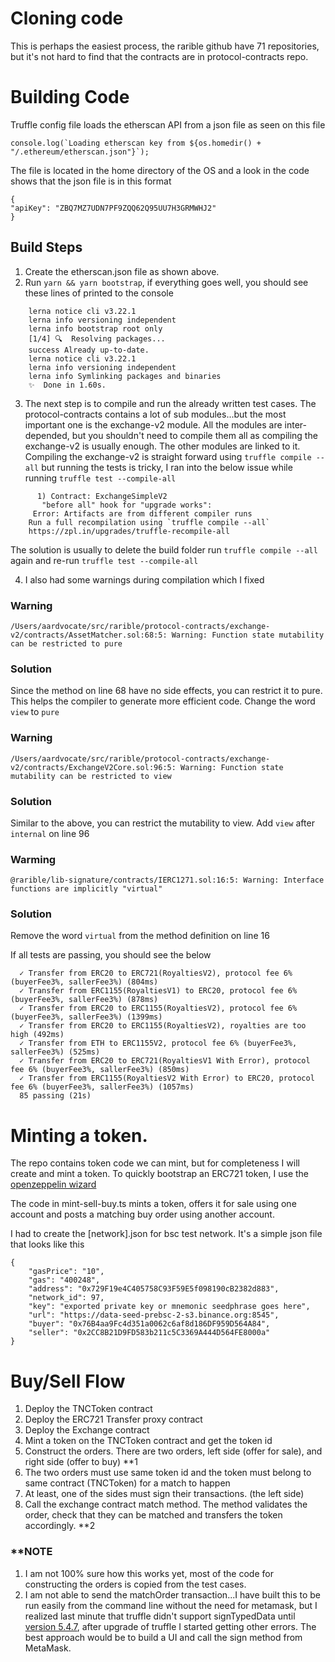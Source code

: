 # Cloning code
This is perhaps the easiest process, the rarible github have 71 repositories, but it's not hard to find that the contracts are in protocol-contracts repo.

# Building Code
Truffle config file loads the etherscan API from a json file as seen on this file

	console.log(`Loading etherscan key from ${os.homedir() + "/.ethereum/etherscan.json"}`);
	
The file is located in the home directory of the OS and a look in the code shows that the json file is in this format

	{
    "apiKey": "ZBQ7MZ7UDN7PF9ZQQ62Q95UU7H3GRMWHJ2"
    }
 
## Build Steps

1. Create the etherscan.json file as shown above.
2. Run `yarn && yarn bootstrap`, if everything goes well, you should see these lines of printed to the console

```
	lerna notice cli v3.22.1
	lerna info versioning independent
	lerna info bootstrap root only
	[1/4] 🔍  Resolving packages...
	success Already up-to-date.
	lerna notice cli v3.22.1
	lerna info versioning independent
	lerna info Symlinking packages and binaries
	✨  Done in 1.60s.
```
3. The next step is to compile and run the already written test cases. The protocol-contracts contains a lot of sub modules...but the most important one is the exchange-v2 module. All the modules are inter-depended, but you shouldn't need to compile them all as compiling the exchange-v2 is usually enough. The other modules are linked to it. Compiling the exchange-v2 is straight forward using `truffle compile --all` but running the tests is tricky, I ran into the below issue while running `truffle test --compile-all`
```
	  1) Contract: ExchangeSimpleV2
       "before all" hook for "upgrade works":
     Error: Artifacts are from different compiler runs
    Run a full recompilation using `truffle compile --all`
    https://zpl.in/upgrades/truffle-recompile-all
```	
The solution is usually to delete the build folder run `truffle compile --all` again and re-run `truffle test --compile-all`

4. I also had some warnings during compilation which I fixed

### Warning
`/Users/aardvocate/src/rarible/protocol-contracts/exchange-v2/contracts/AssetMatcher.sol:68:5: Warning: Function state mutability can be restricted to pure`

### Solution
Since the method on line 68 have no side effects, you can restrict it to pure. This helps the compiler to generate more efficient code. Change the word `view` to `pure`

### Warning
`/Users/aardvocate/src/rarible/protocol-contracts/exchange-v2/contracts/ExchangeV2Core.sol:96:5: Warning: Function state mutability can be restricted to view`

### Solution
Similar to the above, you can restrict the mutability to view. Add `view` after `internal` on line 96 

### Warming
`@rarible/lib-signature/contracts/IERC1271.sol:16:5: Warning: Interface functions are implicitly "virtual"`

### Solution
Remove the word `virtual` from the method definition on line 16

If all tests are passing, you should see the below

	  ✓ Transfer from ERC20 to ERC721(RoyaltiesV2), protocol fee 6% (buyerFee3%, sallerFee3%) (804ms)
      ✓ Transfer from ERC1155(RoyaltiesV1) to ERC20, protocol fee 6% (buyerFee3%, sallerFee3%) (878ms)
      ✓ Transfer from ERC20 to ERC1155(RoyaltiesV2), protocol fee 6% (buyerFee3%, sallerFee3%) (1399ms)
      ✓ Transfer from ERC20 to ERC1155(RoyaltiesV2), royalties are too high (492ms)
      ✓ Transfer from ETH to ERC1155V2, protocol fee 6% (buyerFee3%, sallerFee3%) (525ms)
      ✓ Transfer from ERC20 to ERC721(RoyaltiesV1 With Error), protocol fee 6% (buyerFee3%, sallerFee3%) (850ms)
      ✓ Transfer from ERC1155(RoyaltiesV2 With Error) to ERC20, protocol fee 6% (buyerFee3%, sallerFee3%) (1057ms)
	  85 passing (21s)

# Minting a token.

The repo contains token code we can mint, but for completeness I will create and mint a token. To quickly bootstrap an ERC721 token, I use the [openzeppelin wizard](https://docs.openzeppelin.com/contracts/4.x/wizard)

The code in mint-sell-buy.ts mints a token, offers it for sale using one account and posts a matching buy order using another account.

I had to create the [network].json for bsc test network. It's a simple json file that looks like this
```
{
    "gasPrice": "10",
    "gas": "400248",
    "address": "0x729F19e4C405758C93F59E5f098190cB2382d883",
    "network_id": 97,
    "key": "exported private key or mnemonic seedphrase goes here",
    "url": "https://data-seed-prebsc-2-s3.binance.org:8545",
    "buyer": "0x76B4aa9Fc4d351a0062c6af8d186DF959D564A84",
    "seller": "0x2CC8B21D9FD583b211c5C3369A444D564FE8000a"
}
```

# Buy/Sell Flow

1. Deploy the TNCToken contract
2. Deploy the ERC721 Transfer proxy contract
3. Deploy the Exchange contract
4. Mint a token on the TNCToken contract and get the token id
5. Construct the orders. There are two orders, left side (offer for sale), and right side (offer to buy) **1
6. The two orders must use same token id and the token must belong to same contract (TNCToken) for a match to happen
7. At least, one of the sides must sign their transactions. (the left side)
8. Call the exchange contract match method. The method validates the order, check that they can be matched and transfers the token accordingly. **2


### **NOTE

1. I am not 100% sure how this works yet, most of the code for constructing the orders is copied from the test cases.
2. I am not able to send the matchOrder transaction...I have built this to be run easily from the command line without the need for metamask, but I realized last minute that truffle didn't support signTypedData until [version 5.4.7](https://github.com/trufflesuite/truffle/issues/3585#issuecomment-903195150), after upgrade of truffle I started getting other errors. The best approach would be to build a UI and call the sign method from MetaMask.